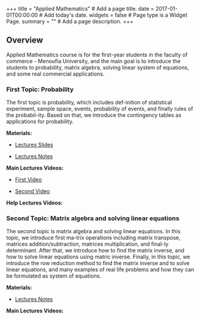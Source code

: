 +++
title = "Applied Mathematics"  # Add a page title.
date = 2017-01-01T00:00:00  # Add today's date.
widgets = false  # Page type is a Widget Page.
summary = ""  # Add a page description.
+++

## Overview
Applied Mathematics course is for the first-year students in the faculty of commerce - Menoufia University, and the main goal is to introduce the students to probability, matrix algebra, solving linear system of equations, and some real commercial applications.

### First Topic: Probability
The first topic is probability, which includes def-inition of statistical experiment, sample space, events, probability of events, and finally rules of the probabil-ity. Based on that, we introduce the contingency tables as applications for probability. 

**Materials:**

- <a href = "https://drive.google.com/file/d/1VjJ0flhW46fgew2kIU9Xx-gYZxaO6VGI/view?usp=sharing"> Lectures Slides  </a>

- <a href = "https://drive.google.com/file/d/1X5Jt7724d02SReC0fATWRbzODxkinyih/view?usp=sharing"> Lectures Notes  </a>


**Main Lectures Videos:**

- <a href = "https://youtu.be/46OGa5RGneg"> First Video  </a>

- <a href = "https://youtu.be/NEVoNMG38kM"> Second Video  </a>

**Help Lectures Videos:**

### Second Topic: Matrix algebra and solving linear equations
The second topic is matrix algebra and solving linear equations. In this topic, we introduce first ma-trix operations including matrix transpose, matrices addition/subtraction, matrices multiplication, and final-ly determinant. After that, we introduce how to find the matrix inverse, and how to solve linear equations using matric inverse. Finally, in this topic, we introduce the row reduction method to find the matrix inverse and to solve linear equations, and many examples of real life problems and how they can be formulated as system of equations.

**Materials:**

- <a href = "https://drive.google.com/file/d/1ejMdOzr5wAQrYDsJglVIvkl2fwS4YGbL/view?usp=sharing"> Lectures Notes  </a>



**Main Lectures Videos:**


